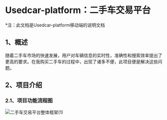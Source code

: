 # Usedcar-platform：二手车交易平台

*注：此文档是Usedcar-platform移动端的说明文档

## 1、概述

随着二手车市场的快速发展，用户对车辆信息的实时性，准确性和搜索效率提出了更高的要求。在我购买二手车的过程中，出现了诸多不便，此项目便是解决这些问题。

## 2、项目介绍

### 2.1、项目功能流程图

![二手车交易平台整体框架(1)](https://github.com/user-attachments/assets/cf831bd3-a87d-4da3-bb30-09bc2bad2c1c)
